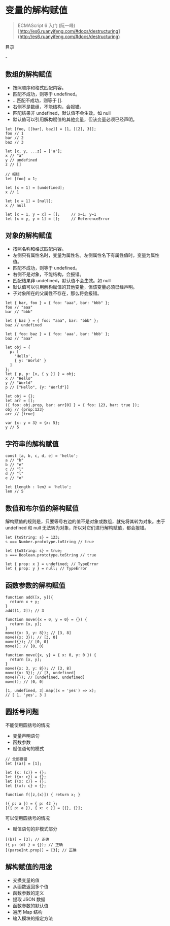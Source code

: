 # 变量的解构赋值

> ECMAScript 6 入门 (阮一峰) [http://es6.ruanyifeng.com/#docs/destructuring](http://es6.ruanyifeng.com/#docs/destructuring)

目录

-[]()

## 数组的解构赋值

- 按照顺序和格式匹配内容。
- 匹配不成功，则等于 undefined。
- ...匹配不成功，则等于 [].
- 右侧不是数组，不能结构，会报错。
- 匹配结果非 undefined，默认值不会生效。如 null
- 默认值可以引用解构赋值的其他变量，但该变量必须已经声明。

```
let [foo, [[bar], baz]] = [1, [[2], 3]];
foo // 1
bar // 2
baz // 3

let [x, y, ...z] = ['a'];
x // "a"
y // undefined
z // []

// 报错
let [foo] = 1;

let [x = 1] = [undefined];
x // 1

let [x = 1] = [null];
x // null

let [x = 1, y = x] = [];     // x=1; y=1
let [x = y, y = 1] = [];     // ReferenceError
```

## 对象的解构赋值

- 按照名称和格式匹配内容。
- 左侧只有属性名时，变量为属性名。左侧属性名下有属性值时，变量为属性值。
- 匹配不成功，则等于 undefined。
- 右侧不是对象，不能结构，会报错。
- 匹配结果非 undefined，默认值不会生效。如 null
- 默认值可以引用解构赋值的其他变量，但该变量必须已经声明。
- 子对象所在的父属性不存在，那么将会报错。


```
let { bar, foo } = { foo: "aaa", bar: "bbb" };
foo // "aaa"
bar // "bbb"

let { baz } = { foo: "aaa", bar: "bbb" };
baz // undefined

let { foo: baz } = { foo: 'aaa', bar: 'bbb' };
baz // "aaa"

let obj = {
  p: [
    'Hello',
    { y: 'World' }
  ]
};
let { p, p: [x, { y }] } = obj;
x // "Hello"
y // "World"
p // ["Hello", {y: "World"}]

let obj = {};
let arr = [];
({ foo: obj.prop, bar: arr[0] } = { foo: 123, bar: true });
obj // {prop:123}
arr // [true]

var {x: y = 3} = {x: 5};
y // 5
```

## 字符串的解构赋值

```
const [a, b, c, d, e] = 'hello';
a // "h"
b // "e"
c // "l"
d // "l"
e // "o"

let {length : len} = 'hello';
len // 5
```

## 数值和布尔值的解构赋值

解构赋值的规则是，只要等号右边的值不是对象或数组，就先将其转为对象。由于 undefined 和 null 无法转为对象，所以对它们进行解构赋值，都会报错。

```
let {toString: s} = 123;
s === Number.prototype.toString // true

let {toString: s} = true;
s === Boolean.prototype.toString // true

let { prop: x } = undefined; // TypeError
let { prop: y } = null; // TypeError
```

## 函数参数的解构赋值

```
function add([x, y]){
  return x + y;
}
add([1, 2]); // 3

function move({x = 0, y = 0} = {}) {
  return [x, y];
}
move({x: 3, y: 8}); // [3, 8]
move({x: 3}); // [3, 0]
move({}); // [0, 0]
move(); // [0, 0]

function move({x, y} = { x: 0, y: 0 }) {
  return [x, y];
}
move({x: 3, y: 8}); // [3, 8]
move({x: 3}); // [3, undefined]
move({}); // [undefined, undefined]
move(); // [0, 0]

[1, undefined, 3].map((x = 'yes') => x);
// [ 1, 'yes', 3 ]
```

## 圆括号问题

不能使用圆括号的情况

- 变量声明语句
- 函数参数
- 赋值语句的模式

```
// 全部报错
let [(a)] = [1];

let {x: (c)} = {};
let ({x: c}) = {};
let {(x: c)} = {};
let {(x): c} = {};

function f([z,(x)]) { return x; }

({ p: a }) = { p: 42 };
[({ p: a }), { x: c }] = [{}, {}];
```

可以使用圆括号的情况

- 赋值语句的非模式部分

```
[(b)] = [3]; // 正确
({ p: (d) } = {}); // 正确
[(parseInt.prop)] = [3]; // 正确
```

## 解构赋值的用途

- 交换变量的值
- 从函数返回多个值
- 函数参数的定义
- 提取 JSON 数据
- 函数参数的默认值
- 遍历 Map 结构
- 输入模块的指定方法
